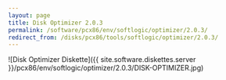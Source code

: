 ```yaml
---
layout: page
title: Disk Optimizer 2.0.3
permalink: /software/pcx86/env/softlogic/optimizer/2.0.3/
redirect_from: /disks/pcx86/tools/softlogic/optimizer/2.0.3/
---
```


![Disk Optimizer Diskette]({{ site.software.diskettes.server }}/pcx86/env/softlogic/optimizer/2.0.3/DISK-OPTIMIZER.jpg)

